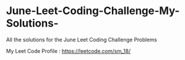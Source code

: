 # June-Leet-Coding-Challenge-My-Solutions-
All the solutions for the June Leet Coding Challenge Problems  

My Leet Code Profile : https://leetcode.com/sm_18/
